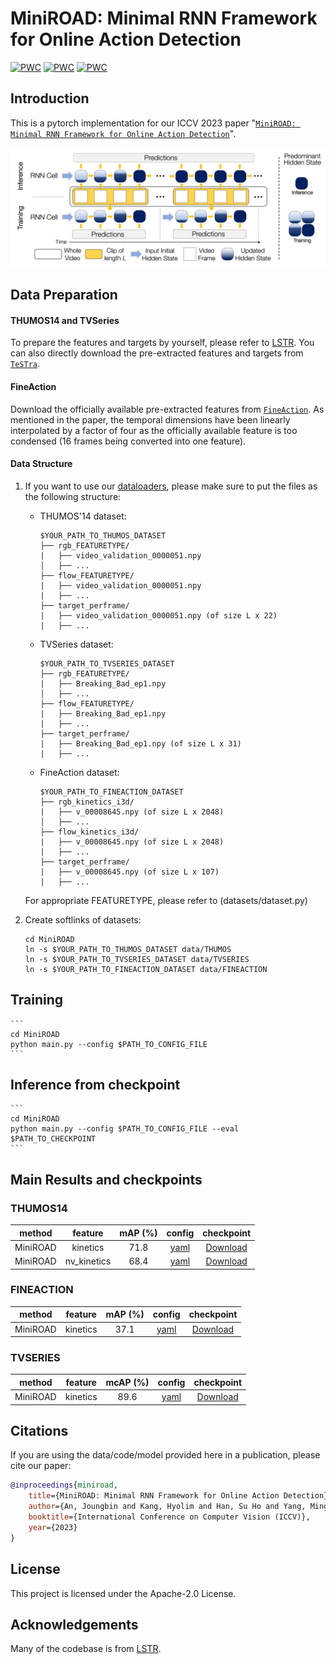 # MiniROAD: Minimal RNN Framework for Online Action Detection
[![PWC](https://img.shields.io/endpoint.svg?url=https://paperswithcode.com/badge/miniroad-minimal-rnn-framework-for-online/online-action-detection-on-fineaction)](https://paperswithcode.com/sota/online-action-detection-on-fineaction?p=miniroad-minimal-rnn-framework-for-online)
[![PWC](https://img.shields.io/endpoint.svg?url=https://paperswithcode.com/badge/miniroad-minimal-rnn-framework-for-online/online-action-detection-on-thumos-14)](https://paperswithcode.com/sota/online-action-detection-on-thumos-14?p=miniroad-minimal-rnn-framework-for-online)
[![PWC](https://img.shields.io/endpoint.svg?url=https://paperswithcode.com/badge/miniroad-minimal-rnn-framework-for-online/online-action-detection-on-tvseries)](https://paperswithcode.com/sota/online-action-detection-on-tvseries?p=miniroad-minimal-rnn-framework-for-online)

## Introduction

This is a pytorch implementation for our ICCV 2023 paper "[`MiniROAD: Minimal RNN Framework for Online Action Detection`](https://openaccess.thecvf.com/content/ICCV2023/html/An_MiniROAD_Minimal_RNN_Framework_for_Online_Action_Detection_ICCV_2023_paper.html)".

![teaser](assets/miniroad_teaser.png?raw=true)

## Data Preparation

#### THUMOS14 and TVSeries

To prepare the features and targets by yourself, please refer to [LSTR](https://github.com/amazon-research/long-short-term-transformer#data-preparation). You can also directly download the pre-extracted features and targets from [`TeSTra`](https://github.com/zhaoyue-zephyrus/TeSTra).

#### FineAction

Download the officially available pre-extracted features from [`FineAction`](https://github.com/Richard-61/FineAction). As mentioned in the paper, the temporal dimensions have been linearly interpolated by a factor of four as the officially available feature is too condensed (16 frames being converted into one feature).

#### Data Structure

1. If you want to use our [dataloaders](datasets/dataset.py), please make sure to put the files as the following structure:

    * THUMOS'14 dataset:
        ```
        $YOUR_PATH_TO_THUMOS_DATASET
        ├── rgb_FEATURETYPE/
        |   ├── video_validation_0000051.npy 
        │   ├── ...
        ├── flow_FEATURETYPE/ 
        |   ├── video_validation_0000051.npy 
        |   ├── ...
        ├── target_perframe/
        |   ├── video_validation_0000051.npy (of size L x 22)
        |   ├── ...
        ```
    
    * TVSeries dataset:
        ```
        $YOUR_PATH_TO_TVSERIES_DATASET
        ├── rgb_FEATURETYPE/
        |   ├── Breaking_Bad_ep1.npy 
        │   ├── ...
        ├── flow_FEATURETYPE/
        |   ├── Breaking_Bad_ep1.npy 
        |   ├── ...
        ├── target_perframe/
        |   ├── Breaking_Bad_ep1.npy (of size L x 31)
        |   ├── ...
        ```

    * FineAction dataset:
        ```
        $YOUR_PATH_TO_FINEACTION_DATASET
        ├── rgb_kinetics_i3d/
        |   ├── v_00008645.npy (of size L x 2048)
        │   ├── ...
        ├── flow_kinetics_i3d/
        |   ├── v_00008645.npy (of size L x 2048)
        |   ├── ...
        ├── target_perframe/
        |   ├── v_00008645.npy (of size L x 107)
        |   ├── ...
        ```
    For appropriate FEATURETYPE, please refer to (datasets/dataset.py)

2. Create softlinks of datasets:

    ```
    cd MiniROAD
    ln -s $YOUR_PATH_TO_THUMOS_DATASET data/THUMOS
    ln -s $YOUR_PATH_TO_TVSERIES_DATASET data/TVSERIES
    ln -s $YOUR_PATH_TO_FINEACTION_DATASET data/FINEACTION
    ```

## Training

    ```
    cd MiniROAD
    python main.py --config $PATH_TO_CONFIG_FILE 
    ```

## Inference from checkpoint

    ```
    cd MiniROAD
    python main.py --config $PATH_TO_CONFIG_FILE --eval $PATH_TO_CHECKPOINT
    ```

## Main Results and checkpoints

### THUMOS14

|       method      | feature   |  mAP (%)  |                             config                                                |   checkpoint   |
|  :--------------: |  :-------------:  |  :-----:  |  :-----------------------------------------------------------------------------:  |  :----------:  |
|  MiniROAD           |  kinetics |   71.8    | [yaml](configs/miniroad_thumos_kinetics.yaml) | [Download](https://yonsei-my.sharepoint.com/:u:/g/personal/jbistanbul05_o365_yonsei_ac_kr/EQ1XQBlxzgZChRV1faSQKTwBEGIcZILS8mj1QPTzAVva9Q?e=G5YfWP) |
|  MiniROAD           |    nv_kinetics    |   68.4    | [yaml](configs/miniroad_thumos_nv_kinetics.yaml)      | [Download](https://yonsei-my.sharepoint.com/:u:/g/personal/jbistanbul05_o365_yonsei_ac_kr/EdxCH-yklvJAllMzjMburMEBBz0ULEPMf16hKRlvAA_4kg?e=0jYLzR) |

### FINEACTION

|       method      | feature   |  mAP (%)  |                             config                                                |   checkpoint   |
|  :--------------: |  :-------------:  |  :-----:  |  :-----------------------------------------------------------------------------:  |  :----------:  |
|  MiniROAD           |  kinetics |   37.1    | [yaml](configs/miniroad_fineaction_kinetics.yaml) | [Download](https://yonsei-my.sharepoint.com/:u:/g/personal/jbistanbul05_o365_yonsei_ac_kr/Eeldj4uYggxFlYzYY3J-7j4B6rqr1uA2PbsF18G_97w1ew?e=DKwwd3) |

### TVSERIES

|       method      | feature   |  mcAP (%)  |                             config                                                |   checkpoint   |
|  :--------------: |  :-------------:  |  :-----:  |  :-----------------------------------------------------------------------------:  |  :----------:  |
|  MiniROAD           |  kinetics |   89.6    | [yaml](configs/miniroad_tvseries_kinetics.yaml) | [Download](https://yonsei-my.sharepoint.com/:u:/g/personal/jbistanbul05_o365_yonsei_ac_kr/ES4wVDcYIZNNmyzupS2UUoABeo6i7oFvUnP7HpdQ7y1b8g?e=PvISCv) |

## Citations

If you are using the data/code/model provided here in a publication, please cite our paper:

```BibTeX
@inproceedings{miniroad,
	title={MiniROAD: Minimal RNN Framework for Online Action Detection},
	author={An, Joungbin and Kang, Hyolim and Han, Su Ho and Yang, Ming-Hsuan and Kim, Seon Joo},
	booktitle={International Conference on Computer Vision (ICCV)},
	year={2023}
}
```

## License

This project is licensed under the Apache-2.0 License.

## Acknowledgements

Many of the codebase is from [LSTR](https://github.com/amazon-research/long-short-term-transformer).
